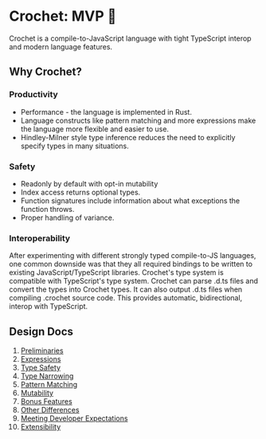 # Crochet: MVP 🧣

Crochet is a compile-to-JavaScript language with tight TypeScript interop and
modern language features.

## Why Crochet?

### Productivity

- Performance - the language is implemented in Rust.
- Language constructs like pattern matching and more expressions make the
  language more flexible and easier to use.
- Hindley-Milner style type inference reduces the need to explicitly specify
  types in many situations.

### Safety

- Readonly by default with opt-in mutability
- Index access returns optional types.
- Function signatures include information about what exceptions the function
  throws.
- Proper handling of variance.

### Interoperability

After experimenting with different strongly typed compile-to-JS languages, one
common downside was that they all required bindings to be written to existing
JavaScript/TypeScript libraries. Crochet's type system is compatible with
TypeScript's type system. Crochet can parse .d.ts files and convert the types
into Crochet types. It can also output .d.ts files when compiling .crochet
source code. This provides automatic, bidirectional, interop with TypeScript.

## Design Docs

1.  [Preliminaries](01_preliminaries.md)
2.  [Expressions](02_expressions.md)
3.  [Type Safety](03_type_safety.md)
4.  [Type Narrowing](04_type_narrowing.md)
5.  [Pattern Matching](05_pattern_matching.md)
6.  [Mutability](06_mutability.md)
7.  [Bonus Features](07_bonus_features.md)
8.  [Other Differences](08_other_differences.md)
9.  [Meeting Developer Expectations](09_meeting_developer_expectations.md)
10. [Extensibility](10_extensibility.md)
